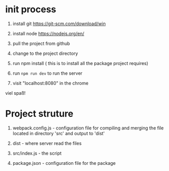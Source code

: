 # init process

1. install git
https://git-scm.com/download/win

2. install node
https://nodejs.org/en/

3. pull the project from github

4. change to the project directory

4. run npm install ( this is to install all the package project requires)

5. run `npm run dev` to run the server

6. visit "localhost:8080" in the chrome

viel spaß!

# Project struture

1. webpack.config.js - configuration file for compiling and merging the file located in directory 'src' and output to 'dist'

2. dist - where server read the files

2. src/index.js - the script

3. package.json - configuration file for the package